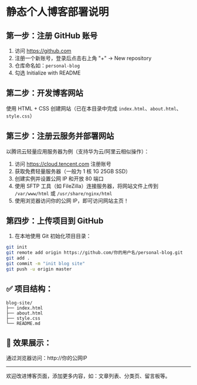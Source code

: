 # 静态个人博客部署说明

## 第一步：注册 GitHub 账号

1. 访问 https://github.com
2. 注册一个新账号，登录后点击右上角 "+" → New repository
3. 仓库命名如：`personal-blog`
4. 勾选 Initialize with README

## 第二步：开发博客网站

使用 HTML + CSS 创建网站（已在本目录中完成 `index.html`、`about.html`、`style.css`）

## 第三步：注册云服务并部署网站

以腾讯云轻量应用服务器为例（支持华为云/阿里云相似操作）：

1. 访问 https://cloud.tencent.com 注册账号
2. 获取免费轻量服务器（一般为 1 核 1G 25GB SSD）
3. 创建实例并设置公网 IP 和开放 80 端口
4. 使用 SFTP 工具（如 FileZilla）连接服务器，将网站文件上传到 `/var/www/html` 或 `/usr/share/nginx/html`
5. 使用浏览器访问你的公网 IP，即可访问网站主页！

## 第四步：上传项目到 GitHub

1. 在本地使用 Git 初始化项目目录：

```bash
git init
git remote add origin https://github.com/你的用户名/personal-blog.git
git add .
git commit -m "init blog site"
git push -u origin master
```

## ✅ 项目结构：

```
blog-site/
├── index.html
├── about.html
├── style.css
└── README.md
```

## 📢 效果展示：

通过浏览器访问：http://你的公网IP

---

欢迎改进博客页面，添加更多内容，如：文章列表、分类页、留言板等。
